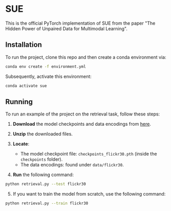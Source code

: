 # SUE
This is the official PyTorch implementation of SUE from the paper "The Hidden Power of Unpaired Data for Multimodal Learning".

## Installation
To run the project, clone this repo and then create a conda environment via:

```bash
conda env create -f environment.yml
```
Subsequently, activate this environment:

```bash
conda activate sue
```

## Running  
To run an example of the project on the retrieval task, follow these steps:  

1. **Download** the model checkpoints and data encodings from [here](https://drive.google.com/drive/folders/1RO4dlpCpOOE5gZbxP_DotVQ-GzbQYsBs?usp=sharing).  
2. **Unzip** the downloaded files.  
3. **Locate**:  
   - The model checkpoint file: `checkpoints_flickr30.pth` (inside the `checkpoints` folder).  
   - The data encodings: found under `data/flickr30`.
  
4. **Run** the following command: 
```bash
python retrieval.py --test flickr30
```
5. If you want to train the model from scratch, use the following command:
```bash
python retrieval.py --train flickr30
```
